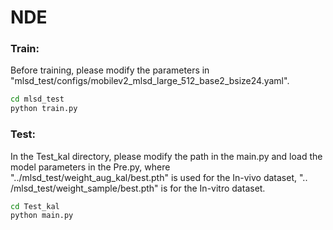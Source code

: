 # NDE 
### Train:
Before training, please modify the parameters in "mlsd_test/configs/mobilev2_mlsd_large_512_base2_bsize24.yaml".
```bash
cd mlsd_test
python train.py
```

### Test:
In the Test_kal directory, please modify the path in the main.py and load the model parameters in the Pre.py, where "../mlsd_test/weight_aug_kal/best.pth" is used for the In-vivo dataset, ".. /mlsd_test/weight_sample/best.pth" is for the In-vitro dataset.
```bash
cd Test_kal
python main.py
```
